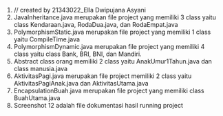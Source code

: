 1. // created by 21343022_Ella Dwipujana Asyani
2. JavaInheritance.java merupakan file project yang memiliki 3 class yaitu class Kendaraan.java, RodaDua.java, dan RodaEmpat.java
3. PolymorphismStatic.java merupakan file project yang memiliki 1 class yaitu  CompileTime.java
4. PolymorphismDynamic.java merupakan file project yang memiliki 4 class yaitu class Bank, BRI, BNI, dan Mandiri.
5. Abstract class orang memiliki 2 class yaitu AnakUmur1Tahun.java dan class manusia.java
6. AktivitasPagi.java merupakan file project memiliki 2 class yaitu AktivitasPagiAnak.java dan AktivitasUtama.java
7. EncapsulationBuah.java merupakan file project yang memiliki class BuahUtama.java
8. Screenshot 12 adalah file dokumentasi hasil running project
